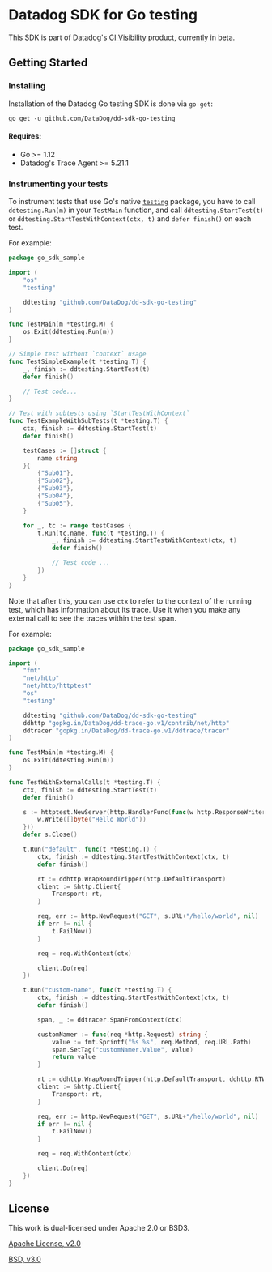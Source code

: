 # Datadog SDK for Go testing
This SDK is part of Datadog's [CI Visibility](https://docs.datadoghq.com/continuous_integration/) product, currently in beta.

## Getting Started

### Installing
Installation of the Datadog Go testing SDK is done via `go get`:

```shell
go get -u github.com/DataDog/dd-sdk-go-testing
```

#### Requires:
- Go >= 1.12
- Datadog's Trace Agent >= 5.21.1

### Instrumenting your tests
To instrument tests that use Go's native 
[`testing`](https://golang.org/pkg/testing/) package, you have to 
call `ddtesting.Run(m)` in your `TestMain` function, and call
`ddtesting.StartTest(t)` or `ddtesting.StartTestWithContext(ctx, t)`
and `defer finish()` on each test.

For example:

```go
package go_sdk_sample

import (
	"os"
	"testing"

	ddtesting "github.com/DataDog/dd-sdk-go-testing"
)

func TestMain(m *testing.M) {
	os.Exit(ddtesting.Run(m))
}

// Simple test without `context` usage
func TestSimpleExample(t *testing.T) {
	_, finish := ddtesting.StartTest(t)
	defer finish()

	// Test code...
}

// Test with subtests using `StartTestWithContext`
func TestExampleWithSubTests(t *testing.T) {
	ctx, finish := ddtesting.StartTest(t)
	defer finish()

	testCases := []struct {
		name string
	}{
		{"Sub01"},
		{"Sub02"},
		{"Sub03"},
		{"Sub04"},
		{"Sub05"},
	}

	for _, tc := range testCases {
		t.Run(tc.name, func(t *testing.T) {
			_, finish := ddtesting.StartTestWithContext(ctx, t)
			defer finish()

			// Test code ...
		})
	}
}
```

Note that after this, you can use `ctx` to refer to the context of the running test, which has information
about its trace. Use it when you make any external call to see the traces within the test span.

For example:

```go
package go_sdk_sample

import (
	"fmt"
	"net/http"
	"net/http/httptest"
	"os"
	"testing"

	ddtesting "github.com/DataDog/dd-sdk-go-testing"
	ddhttp "gopkg.in/DataDog/dd-trace-go.v1/contrib/net/http"
	ddtracer "gopkg.in/DataDog/dd-trace-go.v1/ddtrace/tracer"
)

func TestMain(m *testing.M) {
	os.Exit(ddtesting.Run(m))
}

func TestWithExternalCalls(t *testing.T) {
	ctx, finish := ddtesting.StartTest(t)
	defer finish()

	s := httptest.NewServer(http.HandlerFunc(func(w http.ResponseWriter, r *http.Request) {
		w.Write([]byte("Hello World"))
	}))
	defer s.Close()

	t.Run("default", func(t *testing.T) {
		ctx, finish := ddtesting.StartTestWithContext(ctx, t)
		defer finish()

		rt := ddhttp.WrapRoundTripper(http.DefaultTransport)
		client := &http.Client{
			Transport: rt,
		}

		req, err := http.NewRequest("GET", s.URL+"/hello/world", nil)
		if err != nil {
			t.FailNow()
		}

		req = req.WithContext(ctx)

		client.Do(req)
	})

	t.Run("custom-name", func(t *testing.T) {
		ctx, finish := ddtesting.StartTestWithContext(ctx, t)
		defer finish()

		span, _ := ddtracer.SpanFromContext(ctx)

		customNamer := func(req *http.Request) string {
			value := fmt.Sprintf("%s %s", req.Method, req.URL.Path)
			span.SetTag("customNamer.Value", value)
			return value
		}

		rt := ddhttp.WrapRoundTripper(http.DefaultTransport, ddhttp.RTWithResourceNamer(customNamer))
		client := &http.Client{
			Transport: rt,
		}

		req, err := http.NewRequest("GET", s.URL+"/hello/world", nil)
		if err != nil {
			t.FailNow()
		}

		req = req.WithContext(ctx)

		client.Do(req)
	})
}
```

## License

This work is dual-licensed under Apache 2.0 or BSD3.

[Apache License, v2.0](LICENSE-APACHE)

[BSD, v3.0](LICENSE-BSD3)
